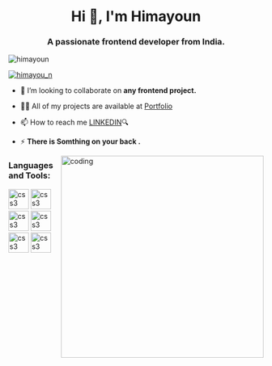 <!--- 👋 Hi, I’m HimAYouN

<img align="right" alt="coding" width="400" src="https://miro.medium.com/max/1360/1*IRGHmiGsa16stedQvIaZfw.gif"/>


- 👀 I’m interested in Data Science...
- 🌱 I’m currently learning DSA ... 💻
- 📚 Also i am in touch with frontend Web dev. 🎉
- <!---💞️ I’m looking to collaborate on 
- 📫 How to reach me ... [TWITTER](https://twitter.com/himayou_n?s=09)🔍
- Visit my [Portfolio](https://himayoun.github.io/portfolio/)
<!---
HimAYouN/HimAYouN is a ✨ special ✨ repository because its `README.md` (this file) appears on your GitHub profile.
You can click the Preview link to take a look at your changes.
if you are watching this as downloded file, main file of this will be found on... https://github.com/HimAYouN ...
--->
<h1 align="center">Hi 👋, I'm Himayoun</h1>
<h3 align="center">A passionate frontend developer from India.</h3>

<p align="left"> <img src="https://komarev.com/ghpvc/?username=himayoun&label=Profile%20views&color=0e75b6&style=flat" alt="himayoun" /> </p>

<p align="left"> <a href="https://www.linkedin.com/in/himayoun7931/" target="blank"><img src="https://img.shields.io/badge/LinkedIn-Follow-9cf" alt="himayou_n" /></a> </p>

- 👯 I’m looking to collaborate on **any frontend project.**

- 👨‍💻 All of my projects are available at [Portfolio](https://himayoun.github.io/portfolio/)

- 📫 How to reach me [LINKEDIN](https://www.linkedin.com/in/himayoun7931/)🔍

- ⚡ **There is Somthing on your back .**
<img align="right" alt="coding" width="400" src="https://miro.medium.com/max/1360/1*IRGHmiGsa16stedQvIaZfw.gif"/>


<h3 align="left">Languages and Tools:</h3>
<p align="left"> 
  <img src="" alt="css3" width="40" height="40"/>
  <img src="" alt="css3" width="40" height="40"/>
  <img src="" alt="css3" width="40" height="40"/>
  <img src="" alt="css3" width="40" height="40"/>
  <img src="" alt="css3" width="40" height="40"/>
  <img src="" alt="css3" width="40" height="40"/>
  
</p>

